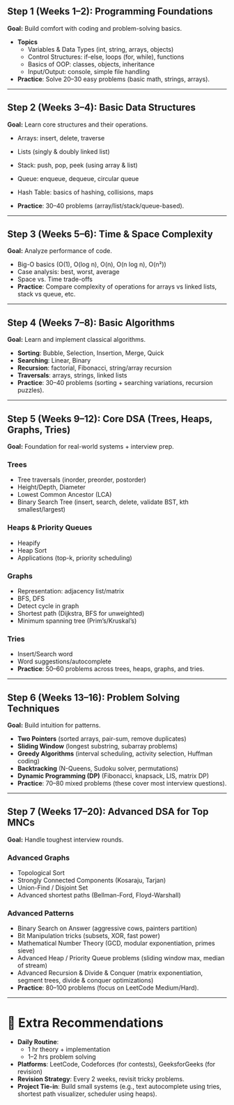 ## **Step 1 (Weeks 1–2): Programming Foundations**

**Goal:** Build comfort with coding and problem-solving basics.

- **Topics**
    - Variables & Data Types (int, string, arrays, objects)
    - Control Structures: if-else, loops (for, while), functions
    - Basics of OOP: classes, objects, inheritance
    - Input/Output: console, simple file handling
- **Practice**: Solve 20–30 easy problems (basic math, strings, arrays).

---

## **Step 2 (Weeks 3–4): Basic Data Structures**

**Goal:** Learn core structures and their operations.

- Arrays: insert, delete, traverse
- Lists (singly & doubly linked list)
- Stack: push, pop, peek (using array & list)

- Queue: enqueue, dequeue, circular queue

- Hash Table: basics of hashing, collisions, maps
- **Practice**: 30–40 problems (array/list/stack/queue-based).

---

## **Step 3 (Weeks 5–6): Time & Space Complexity**

**Goal:** Analyze performance of code.

- Big-O basics (O(1), O(log n), O(n), O(n log n), O(n²))
- Case analysis: best, worst, average
- Space vs. Time trade-offs
- **Practice**: Compare complexity of operations for arrays vs linked lists, stack vs queue, etc.

---

## **Step 4 (Weeks 7–8): Basic Algorithms**

**Goal:** Learn and implement classical algorithms.

- **Sorting**: Bubble, Selection, Insertion, Merge, Quick
- **Searching**: Linear, Binary
- **Recursion**: factorial, Fibonacci, string/array recursion
- **Traversals**: arrays, strings, linked lists
- **Practice**: 30–40 problems (sorting + searching variations, recursion puzzles).

---

## **Step 5 (Weeks 9–12): Core DSA (Trees, Heaps, Graphs, Tries)**

**Goal:** Foundation for real-world systems + interview prep.

### Trees

- Tree traversals (inorder, preorder, postorder)
- Height/Depth, Diameter
- Lowest Common Ancestor (LCA)
- Binary Search Tree (insert, search, delete, validate BST, kth smallest/largest)

### Heaps & Priority Queues

- Heapify
- Heap Sort
- Applications (top-k, priority scheduling)

### Graphs

- Representation: adjacency list/matrix
- BFS, DFS
- Detect cycle in graph
- Shortest path (Dijkstra, BFS for unweighted)
- Minimum spanning tree (Prim’s/Kruskal’s)

### Tries

- Insert/Search word
- Word suggestions/autocomplete
- **Practice**: 50–60 problems across trees, heaps, graphs, and tries.

---

## **Step 6 (Weeks 13–16): Problem Solving Techniques**

**Goal:** Build intuition for patterns.

- **Two Pointers** (sorted arrays, pair-sum, remove duplicates)
- **Sliding Window** (longest substring, subarray problems)
- **Greedy Algorithms** (interval scheduling, activity selection, Huffman coding)
- **Backtracking** (N-Queens, Sudoku solver, permutations)
- **Dynamic Programming (DP)** (Fibonacci, knapsack, LIS, matrix DP)
- **Practice**: 70–80 mixed problems (these cover most interview questions).

---

## **Step 7 (Weeks 17–20): Advanced DSA for Top MNCs**

**Goal:** Handle toughest interview rounds.

### Advanced Graphs

- Topological Sort
- Strongly Connected Components (Kosaraju, Tarjan)
- Union-Find / Disjoint Set
- Advanced shortest paths (Bellman-Ford, Floyd-Warshall)

### Advanced Patterns

- Binary Search on Answer (aggressive cows, painters partition)
- Bit Manipulation tricks (subsets, XOR, fast power)
- Mathematical Number Theory (GCD, modular exponentiation, primes sieve)
- Advanced Heap / Priority Queue problems (sliding window max, median of stream)
- Advanced Recursion & Divide & Conquer (matrix exponentiation, segment trees, divide & conquer optimizations)
- **Practice**: 80–100 problems (focus on LeetCode Medium/Hard).

---

# 📌 Extra Recommendations

- **Daily Routine**:
    - 1 hr theory + implementation
    - 1–2 hrs problem solving
- **Platforms**: LeetCode, Codeforces (for contests), GeeksforGeeks (for revision)
- **Revision Strategy**: Every 2 weeks, revisit tricky problems.
- **Project Tie-in**: Build small systems (e.g., text autocomplete using tries, shortest path visualizer, scheduler using heaps).